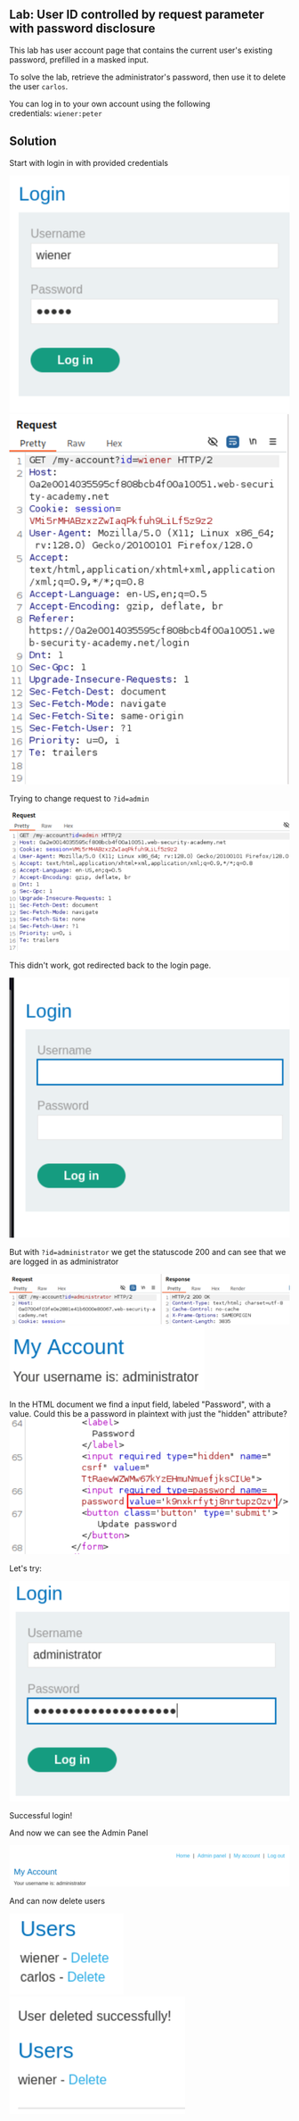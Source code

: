 ## Lab: User ID controlled by request parameter with password disclosure
This lab has user account page that contains the current user's existing password, prefilled in a masked input.

To solve the lab, retrieve the administrator's password, then use it to delete the user `carlos`.

You can log in to your own account using the following credentials: `wiener:peter`

## Solution
Start with login in with provided credentials

![](../img/Lab_5_Login.png)
![](../img/Lab_5_Login_Account_Request.png)


Trying to change request to ```?id=admin```  


![](../img/Lab_5_Try_Admin.png)


This didn't work, got redirected back to the login page. 


![](../img/Lab_5_Login_Page.png)


But with ```?id=administrator``` we get the statuscode 200 and can see that we are logged in as administrator


![](../img/Lab_5_Query_Administrator.png)
![](../img/Lab_5_Administrator_Access.png)


In the HTML document we find a input field, labeled "Password", with a value. Could this be a password in plaintext with just the "hidden" attribute?  
![](../img/Lab_5_HTML_Value.png)


Let's try:


![](../img/Lab_5_Administrator_Login.png)


Successful login!


And now we can see the Admin Panel


![](../img/Lab_5_Administrator_Account_Page.png) 


And can now delete users


![](../img/Lab_5_Admin_Panel.png)
![](../img/Lab_5_Successfully_Deleted_User.png)